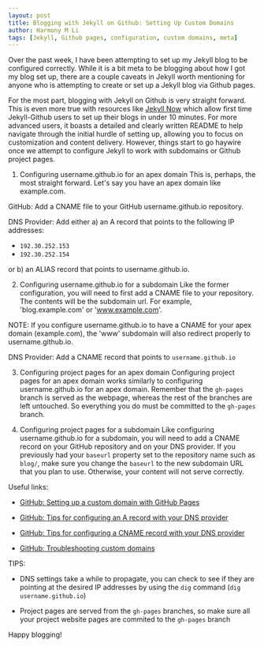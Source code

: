 ```yaml
---
layout: post
title: Blogging with Jekyll on Github: Setting Up Custom Domains
author: Harmony M Li
tags: [Jekyll, Github pages, configuration, custom domains, meta]
---
```

Over the past week, I have been attempting to set up my Jekyll blog to be
configured correctly.  While it is a bit meta to be blogging about how I got
my blog set up, there are a couple caveats in Jekyll worth mentioning for
anyone who is attempting to create or set up a Jekyll blog via Github pages.

For the most part, blogging with Jekyll on Github is very straight
forward.  This is even more true with resources like [Jekyll
Now](http://github.com/barryclark/jekyll-now) which allow first time
Jekyll-Github users to set up their blogs in under 10 minutes.  For more
advanced users, it boasts a detailed and clearly written README to help
navigate through the initial hurdle of setting up, allowing you to focus on
customization and content delivery.  However, things start to go haywire once
we attempt to configure Jekyll to work with subdomains or Github project
pages.

1. Configuring username.github.io for an apex domain
This is, perhaps, the most straight forward. Let's say you have an apex domain
like example.com.  

GitHub: Add a CNAME file to your GitHub username.github.io repository. 

DNS Provider: Add either a) an A record that points to the following IP
addresses:

* `192.30.252.153`
* `192.30.252.154`

or b) an ALIAS record that points to username.github.io.

2. Configuring username.github.io for a subdomain
Like the former configuration, you will need to first add a CNAME file to your
repository.  The contents will be the subdomain url.  For example,
'blog.example.com' or 'www.example.com'.  

NOTE:  If you configure username.github.io to have a CNAME for your apex domain
(example.com), the 'www' subdomain will also redirect properly to
username.github.io.

DNS Provider: Add a CNAME record that points to `username.github.io` 

3. Configuring project pages for an apex domain
Configuring project pages for an apex domain works similarly to configuring
username.github.io for an apex domain.  Remember that the `gh-pages` branch is
served as the webpage, whereas the rest of the branches are left untouched.  So
everything you do must be committed to the `gh-pages` branch.

4. Configuring project pages for a subdomain
Like configuring username.github.io for a subdomain, you will need to add a
CNAME record on your GitHub repository and on your DNS provider.  If you
previously had your `baseurl` property set to the repository name such as
`blog/`, make sure you change the `baseurl` to the new subdomain URL that you
plan to use.  Otherwise, your content will not serve correctly.

Useful links:
* [GitHub: Setting up a custom domain with GitHub Pages](https://help.github.com/articles/setting-up-a-custom-domain-with-github-pages/)

* [GitHub: Tips for configuring an A record with your DNS provider](https://help.github.com/articles/tips-for-configuring-an-a-record-with-your-dns-provider/)

* [GitHub: Tips for configuring a CNAME record with your DNS provider](https://help.github.com/articles/tips-for-configuring-a-cname-record-with-your-dns-provider/)

* [GitHub: Troubleshooting custom domains](https://help.github.com/articles/my-custom-domain-isn-t-working/)

TIPS:
* DNS settings take a while to propagate, you can check to see if they are pointing at the desired IP addresses by using the `dig` command (`dig username.github.io`)

* Project pages are served from the `gh-pages` branches, so make sure all your project website pages are commited to the `gh-pages` branch

Happy blogging!
